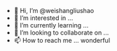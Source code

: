 - 👋 Hi, I’m @weishangliushao
- 👀 I’m interested in ...
- 🌱 I’m currently learning ...
- 💞️ I’m looking to collaborate on ...
- 📫 How to reach me ...
wonderful

<!---
weishangliushao/weishangliushao is a ✨ special ✨ repository because its `README.md` (this file) appears on your GitHub profile.
You can click the Preview link to take a look at your changes.
--->
